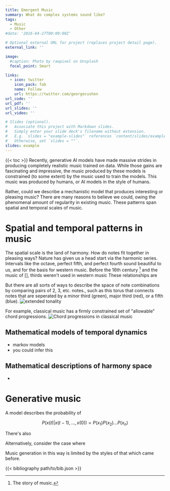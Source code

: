 ```yaml
---
title: Emergent Music
summary: What do complex systems sound like?
tags:
  - Music
  - Other
#date: '2016-04-27T00:00:00Z'

# Optional external URL for project (replaces project detail page).
external_link: ''

image:
  #caption: Photo by rawpixel on Unsplash
  focal_point: Smart

links:
  - icon: twitter
    icon_pack: fab
    name: Follow
    url: https://twitter.com/georgecushen
url_code: ''
url_pdf: ''
url_slides: ''
url_video: ''

# Slides (optional).
#   Associate this project with Markdown slides.
#   Simply enter your slide deck's filename without extension.
#   E.g. `slides = "example-slides"` references `content/slides/example-slides.md`.
#   Otherwise, set `slides = ""`.
slides: example
---
```

{{< toc >}}
Recently, generative AI models have made massive strides in producing completely realistic music trained on data.
While those gains are fascinating and impressive, the music produced by these models is constrained (to some extent) by the music used to train the models.
This music was produced by humans, or AI models in the style of humans.

Rather, could we describe a mechanistic model that produces interesting or pleasing music? 
There are many reasons to believe we could, owing the phenomenal amount of regularity in existing music.
These patterns span spatial and temporal scales of music.

# Spatial and temporal patterns in music

The spatial scale is the land of harmony. How do notes fit together in pleasing ways?
Nature has given us a head start via the harmonic series. Intervals like the octave, perfect fifth, and perfect fourth sound beautiful to us, and for the basis for western music. Before the 16th century
[^story_of_music] and the music of [], thirds weren't used in western music
These relationships are 

But there are all sorts of ways to describe the space of note combinations by comparing pairs of 2, 3, etc. notes., such as this torus that connects notes that are seperated by a minor third (green), major third (red), or a fifth (blue).
![extended tonality](https://encrypted-tbn0.gstatic.com/images?q=tbn:ANd9GcTVrbeA0esLm02Nsxaxdm78bj49k6gZOcYy_WmOBuxO2bVoK63OwdGgd4lVJcxjHcQ_J6w&usqp=CAU)


For example, classical music has a firmly constrained set of "allowable" chord progressions.
![Chord progressions in classical music](https://globalguitarnetwork.com/wp-content/uploads/2014/05/Chord-Motion_Major-Key.png)

## Mathematical models of temporal dynamics

- markov models
- you could infer this

## Mathematical descriptions of harmony space

- 


# Generative music

A model describes the probability of 

$$P(x(t) | x(t-1),\dots,x(0)) = P(x_1)P(x_2)\ldots P(x_n)$$



There's also


Alternatively,
consider the case where

Music generation in this way is limited by the styles of that which came before.

[^story_of_music]: The story of music.

{{< bibliography path/to/bib.json >}}